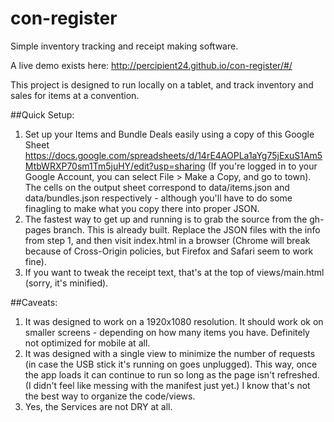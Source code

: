 # con-register
Simple inventory tracking and receipt making software.

A live demo exists here: http://percipient24.github.io/con-register/#/

This project is designed to run locally on a tablet, and track inventory and sales for items at a convention.

##Quick Setup:

1. Set up your Items and Bundle Deals easily using a copy of this Google Sheet https://docs.google.com/spreadsheets/d/14rE4AOPLa1aYg75jExuS1Am5MtbWRXP70sm1Tm5juHY/edit?usp=sharing (If you're logged in to your Google Account, you can select File > Make a Copy, and go to town). The cells on the output sheet correspond to data/items.json and data/bundles.json respectively - although you'll have to do some finagling to make what you copy there into proper JSON.
2. The fastest way to get up and running is to grab the source from the gh-pages branch. This is already built. Replace the JSON files with the info from step 1, and then visit index.html in a browser (Chrome will break because of Cross-Origin policies, but Firefox and Safari seem to work fine).
3. If you want to tweak the receipt text, that's at the top of views/main.html (sorry, it's minified).

##Caveats:

1. It was designed to work on a 1920x1080 resolution. It should work ok on smaller screens - depending on how many items you have. Definitely not optimized for mobile at all.
2. It was designed with a single view to minimize the number of requests (in case the USB stick it's running on goes unplugged). This way, once the app loads it can continue to run so long as the page isn't refreshed. (I didn't feel like messing with the manifest just yet.) I know that's not the best way to organize the code/views.
3. Yes, the Services are not DRY at all.

